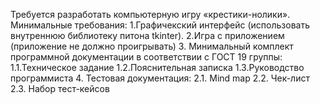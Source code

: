 Требуется разработать компьютерную игру «крестики-нолики».
Минимальные требования:
1.Графичекский интерфейс (использовать внутреннюю библиотеку питона  tkinter).
2.Игра с приложением (приложение не должно проигрывать)
3. Минимальный комплект программной документации в соответствии с ГОСТ 19 группы:
  1.1.Техническое задание
  1.2.Пояснительная записка
  1.3.Руководство программиста
4. Тестовая документация:
  2.1. Mind map
  2.2. Чек-лист
  2.3. Набор тест-кейсов
